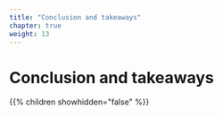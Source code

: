 ```yaml
---
title: "Conclusion and takeaways"
chapter: true
weight: 13
---
```

# Conclusion and takeaways


{{% children showhidden="false" %}}
